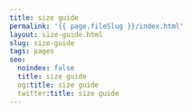 ```yaml
---
title: size guide
permalink: '{{ page.fileSlug }}/index.html'
layout: size-guide.html
slug: size-guide
tags: pages
seo:
  noindex: false
  title: size guide
  og:title: size guide
  twitter:title: size guide
---
```



